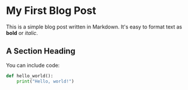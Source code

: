 # My First Blog Post

This is a simple blog post written in Markdown. It's easy to format text as **bold** or *italic*.

## A Section Heading

You can include code:

```python
def hello_world():
    print("Hello, world!")